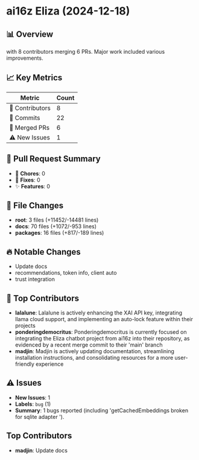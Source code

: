# ai16z Eliza (2024-12-18)
    
## 📊 Overview
with 8 contributors merging 6 PRs. Major work included various improvements.

## 📈 Key Metrics
| Metric | Count |
|---------|--------|
| 👥 Contributors | 8 |
| 📝 Commits | 22 |
| 🔄 Merged PRs | 6 |
| ⚠️ New Issues | 1 |

## 🔄 Pull Request Summary
- 🧹 **Chores**: 0
- 🐛 **Fixes**: 0
- ✨ **Features**: 0

## 📁 File Changes
- **root**: 3 files (+11452/-14481 lines)
- **docs**: 70 files (+1072/-953 lines)
- **packages**: 16 files (+817/-189 lines)

## 🔥 Notable Changes
- Update docs
- recommendations, token info, client auto
- trust integration

## 👥 Top Contributors
- **lalalune**: Lalalune is actively enhancing the XAI API key, integrating llama cloud support, and implementing an auto-lock feature within their projects
- **ponderingdemocritus**: Ponderingdemocritus is currently focused on integrating the Eliza chatbot project from ai16z into their repository, as evidenced by a recent merge commit to their 'main' branch
- **madjin**: Madjin is actively updating documentation, streamlining installation instructions, and consolidating resources for a more user-friendly experience

## ⚠️ Issues
- **New Issues**: 1
- **Labels**: `bug` (1)
- **Summary**: 1 bugs reported (including 'getCachedEmbeddings broken for sqlite adapter ').

## Top Contributors
- **madjin**: Update docs